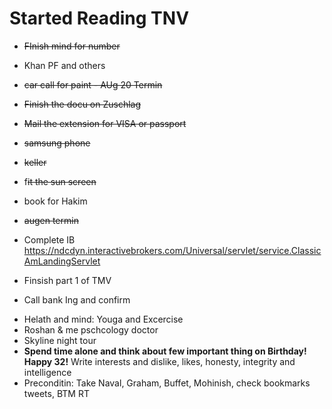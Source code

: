 # Started Reading TNV 
* 	~~FInish mind for number~~
* Khan PF and others
* ~~car call for paint - AUg 20 Termin~~
* ~~Finish the docu on Zuschlag~~
* ~~Mail the extension for VISA or passport~~
* ~~samsung phone~~
* ~~keller~~
* f~~it the sun screen~~
* book for Hakim
* ~~augen termin~~

* Complete IB https://ndcdyn.interactivebrokers.com/Universal/servlet/service.ClassicAmLandingServlet
* Finsish part 1 of TMV
* Call bank Ing and confirm

- Helath and mind: Youga and Excercise
- Roshan & me pschcology doctor
- Skyline night tour
- **Spend time alone and think about few important thing on Birthday! Happy 32!** Write interests and dislike, likes, honesty, integrity and intelligence
-  Preconditin: Take Naval, Graham, Buffet, Mohinish, check bookmarks tweets, BTM RT
